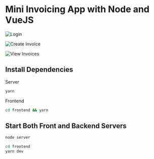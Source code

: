 # Mini Invoicing App with Node and VueJS

![Login](https://d2mxuefqeaa7sj.cloudfront.net/s_8E42EC459EEA97CAD6CD66AF2933939E006017616E8072E7FBECB922F795F10D_1523528148137_invoiceappsignin.png)

![Create Invoice](https://d2mxuefqeaa7sj.cloudfront.net/s_8E42EC459EEA97CAD6CD66AF2933939E006017616E8072E7FBECB922F795F10D_1523565670525_invoicecreated.png)

![View Invoices](https://d2mxuefqeaa7sj.cloudfront.net/s_8E42EC459EEA97CAD6CD66AF2933939E006017616E8072E7FBECB922F795F10D_1523567510054_invoicelist.png)

## Install Dependencies

Server

```bash
yarn
```

Frontend

```bash
cd frontend && yarn
```

## Start Both Front and Backend Servers

```bash
node server
```

```bash
cd frontend
yarn dev
```
